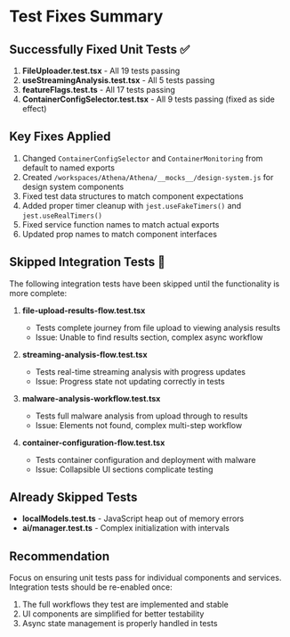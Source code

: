 # Test Fixes Summary

## Successfully Fixed Unit Tests ✅
1. **FileUploader.test.tsx** - All 19 tests passing
2. **useStreamingAnalysis.test.tsx** - All 5 tests passing
3. **featureFlags.test.ts** - All 17 tests passing
4. **ContainerConfigSelector.test.tsx** - All 9 tests passing (fixed as side effect)

## Key Fixes Applied
1. Changed `ContainerConfigSelector` and `ContainerMonitoring` from default to named exports
2. Created `/workspaces/Athena/Athena/__mocks__/design-system.js` for design system components
3. Fixed test data structures to match component expectations
4. Added proper timer cleanup with `jest.useFakeTimers()` and `jest.useRealTimers()`
5. Fixed service function names to match actual exports
6. Updated prop names to match component interfaces

## Skipped Integration Tests 🔄
The following integration tests have been skipped until the functionality is more complete:

1. **file-upload-results-flow.test.tsx**
   - Tests complete journey from file upload to viewing analysis results
   - Issue: Unable to find results section, complex async workflow

2. **streaming-analysis-flow.test.tsx**
   - Tests real-time streaming analysis with progress updates
   - Issue: Progress state not updating correctly in tests

3. **malware-analysis-workflow.test.tsx**
   - Tests full malware analysis from upload through to results
   - Issue: Elements not found, complex multi-step workflow

4. **container-configuration-flow.test.tsx**
   - Tests container configuration and deployment with malware
   - Issue: Collapsible UI sections complicate testing

## Already Skipped Tests
- **localModels.test.ts** - JavaScript heap out of memory errors
- **ai/manager.test.ts** - Complex initialization with intervals

## Recommendation
Focus on ensuring unit tests pass for individual components and services. Integration tests should be re-enabled once:
1. The full workflows they test are implemented and stable
2. UI components are simplified for better testability
3. Async state management is properly handled in tests